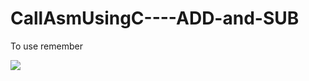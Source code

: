 # CallAsmUsingC----ADD-and-SUB
<p>To use remember</p>
<img src="https://media.discordapp.net/attachments/1154532470394470570/1163843884649038024/image.png?ex=65410d15&is=652e9815&hm=89cb3631d6a9ddaa6762c8b2d1a04705b8a89f8542611c9196597fe67cceb20d&=&width=881&height=608"></img>
